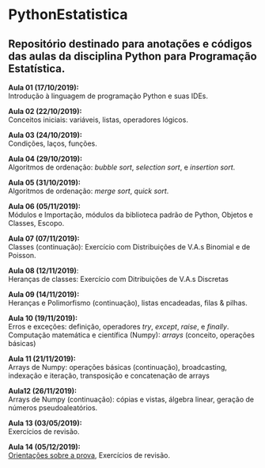 # PythonEstatistica

## Repositório destinado para anotações e códigos das aulas da disciplina Python para Programação Estatística.

**Aula 01 (17/10/2019):**    
    Introdução à linguagem de programação Python e suas IDEs.

**Aula 02 (22/10/2019):**    
    Conceitos iniciais: variáveis, listas, operadores lógicos.

**Aula 03 (24/10/2019):**    
    Condições, laços, funções.

**Aula 04 (29/10/2019):**    
    Algoritmos de ordenação: *bubble sort*, *selection sort*, e *insertion sort*.

**Aula 05 (31/10/2019):**    
    Algoritmos de ordenação: *merge sort*, *quick sort*.

**Aula 06 (05/11/2019):**    
    Módulos e Importação, módulos da biblioteca padrão de Python, Objetos e Classes, Escopo.

**Aula 07 (07/11/2019):**    
    Classes (continuação): Exercício com Distribuições de V.A.s Binomial e de Poisson.

**Aula 08 (12/11/2019)**:    
    Heranças de classes: Exercício com Ditribuições de V.A.s Discretas

**Aula 09 (14/11/2019):**    
    Heranças e Polimorfismo (continuação), listas encadeadas, filas & pilhas.

**Aula 10 (19/11/2019):**    
    Erros e exceções: definição, operadores *try*, *except*, *raise*, e *finally*.    
    Computação matemática e científica (Numpy): *arrays* (conceito, operações básicas)
    
**Aula 11 (21/11/2019):**    
    Arrays de Numpy: operações básicas (continuação), broadcasting, indexação e iteração,
    transposição e concatenação de arrays

**Aula12 (26/11/2019):**    
    Arrays de Numpy (continuação): cópias e vistas, álgebra linear, geração de números pseudoaleatórios.

**Aula 13 (03/05/2019):**    
    Exercícios de revisão.

**Aula 14 (05/12/2019):**    
    [Orientações sobre a prova](https://github.com/tmfilho/python-de/blob/master/provas/1-prova-2019.2.ipynb), Exercícios de revisão.

